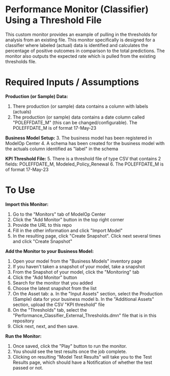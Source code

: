 # Performance Monitor (Classifier) Using a Threshold File

This custom monitor provides an example of pulling in the thresholds for analysis from an existing file. This monitor specifically is designed for a classifier where labeled (actual) data is identified and calculates the percentage of positive outcomes in comparison to the total predictions. The monitor also outputs the expected rate which is pulled from the existing thresholds file.

# Required Inputs / Assumptions
**Production (or Sample) Data:**
1. There production (or sample) data contains a column with labels (actuals)
2. The production (or sample) data contains a date column called "POLEFFDATE_M" (this can be changed/configurable). The POLEFFDATE_M is of format 17-May-23

**Business Model Setup:**
3. The business model has been registered in ModelOp Center
4. A schema has been created for the business model with the actuals column identified as "label" in the schema

**KPI Threshold File:**
5. There is a threshold file of type CSV that contains 2 fields: POLEFFDATE_M, Modeled_Policy_Renewal
6. The POLEFFDATE_M is of format 17-May-23

# To Use
**Import this Monitor:**
1. Go to the "Monitors" tab of ModelOp Center
2. Click the "Add Monitor" button in the top right corner
3. Provide the URL to this repo
4. Fill in the other information and click "Import Model"
5. In the resulting page, click "Create Snapshot". Click next several times and click "Create Snapshot"

**Add the Monitor to your Business Model:**
1. Open your model from the "Business Models" inventory page
2. If you haven't taken a snapshot of your model, take a snapshot
3. From the Snapshot of your model, click the "Monitoring" tab
4. Click the "Add Monitor" button
5. Search for the monitor that you added
6. Choose the latest snapshot from the list
7. On the Asset tab:
    a. In the "Input Assets" section, select the Production (Sample) data for your business model
    b. In the "Additional Assets" section, upload the CSV "KPI threshold" file
8. On the "Thresholds" tab, select the "Performance_Classifier_External_Thresholds.dmn" file that is in this repository
9. Click next, next, and then save.

**Run the Monitor:**
1. Once saved, click the "Play" button to run the monitor. 
2. You should see the test results once the job complete. 
3. Clicking on resulting "Model Test Results" will take you to the Test Results page, which should have a Notification of whether the test passed or not.
